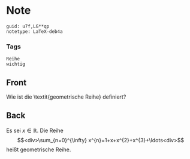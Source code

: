 # Note
```
guid: u7f,LG**qp
notetype: LaTeX-deb4a
```

### Tags
```
Reihe
wichtig
```

## Front
Wie ist die \textit{geometrische Reihe} definiert?

## Back
Es sei $x \in \mathbb{R}$. Die Reihe
$$<div>\sum_{n=0}^{\infty} x^{n}=1+x+x^{2}+x^{3}+\ldots<div>$$
heißt geometrische Reihe.</div></div>
